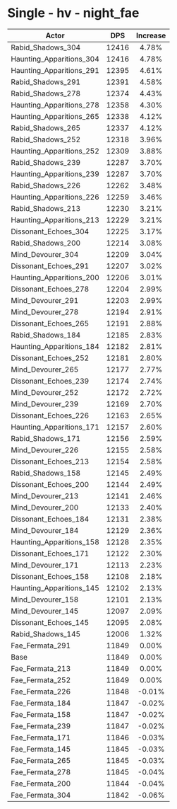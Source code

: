 # Single - hv - night_fae
| Actor | DPS | Increase |
|---|:---:|:---:|
|Rabid_Shadows_304|12416|4.78%|
|Haunting_Apparitions_304|12416|4.78%|
|Haunting_Apparitions_291|12395|4.61%|
|Rabid_Shadows_291|12391|4.58%|
|Rabid_Shadows_278|12374|4.43%|
|Haunting_Apparitions_278|12358|4.30%|
|Haunting_Apparitions_265|12338|4.12%|
|Rabid_Shadows_265|12337|4.12%|
|Rabid_Shadows_252|12318|3.96%|
|Haunting_Apparitions_252|12309|3.88%|
|Rabid_Shadows_239|12287|3.70%|
|Haunting_Apparitions_239|12287|3.70%|
|Rabid_Shadows_226|12262|3.48%|
|Haunting_Apparitions_226|12259|3.46%|
|Rabid_Shadows_213|12230|3.21%|
|Haunting_Apparitions_213|12229|3.21%|
|Dissonant_Echoes_304|12225|3.17%|
|Rabid_Shadows_200|12214|3.08%|
|Mind_Devourer_304|12209|3.04%|
|Dissonant_Echoes_291|12207|3.02%|
|Haunting_Apparitions_200|12206|3.01%|
|Dissonant_Echoes_278|12204|2.99%|
|Mind_Devourer_291|12203|2.99%|
|Mind_Devourer_278|12194|2.91%|
|Dissonant_Echoes_265|12191|2.88%|
|Rabid_Shadows_184|12185|2.83%|
|Haunting_Apparitions_184|12182|2.81%|
|Dissonant_Echoes_252|12181|2.80%|
|Mind_Devourer_265|12177|2.77%|
|Dissonant_Echoes_239|12174|2.74%|
|Mind_Devourer_252|12172|2.72%|
|Mind_Devourer_239|12169|2.70%|
|Dissonant_Echoes_226|12163|2.65%|
|Haunting_Apparitions_171|12157|2.60%|
|Rabid_Shadows_171|12156|2.59%|
|Mind_Devourer_226|12155|2.58%|
|Dissonant_Echoes_213|12154|2.58%|
|Rabid_Shadows_158|12145|2.49%|
|Dissonant_Echoes_200|12144|2.49%|
|Mind_Devourer_213|12141|2.46%|
|Mind_Devourer_200|12133|2.40%|
|Dissonant_Echoes_184|12131|2.38%|
|Mind_Devourer_184|12129|2.36%|
|Haunting_Apparitions_158|12128|2.35%|
|Dissonant_Echoes_171|12122|2.30%|
|Mind_Devourer_171|12113|2.23%|
|Dissonant_Echoes_158|12108|2.18%|
|Haunting_Apparitions_145|12102|2.13%|
|Mind_Devourer_158|12101|2.13%|
|Mind_Devourer_145|12097|2.09%|
|Dissonant_Echoes_145|12095|2.08%|
|Rabid_Shadows_145|12006|1.32%|
|Fae_Fermata_291|11849|0.00%|
|Base|11849|0.00%|
|Fae_Fermata_213|11849|0.00%|
|Fae_Fermata_252|11849|0.00%|
|Fae_Fermata_226|11848|-0.01%|
|Fae_Fermata_184|11847|-0.02%|
|Fae_Fermata_158|11847|-0.02%|
|Fae_Fermata_239|11847|-0.02%|
|Fae_Fermata_171|11846|-0.03%|
|Fae_Fermata_145|11845|-0.03%|
|Fae_Fermata_265|11845|-0.03%|
|Fae_Fermata_278|11845|-0.04%|
|Fae_Fermata_200|11844|-0.04%|
|Fae_Fermata_304|11842|-0.06%|
